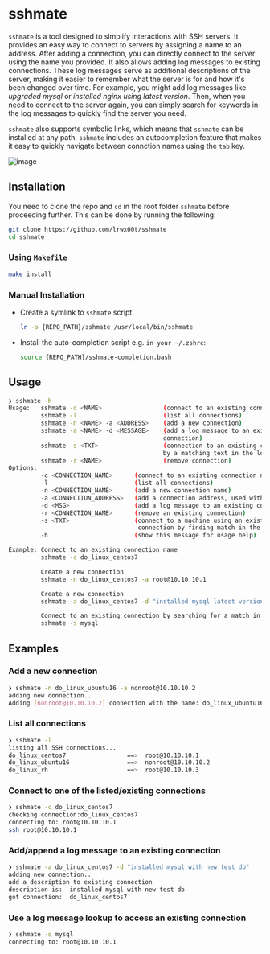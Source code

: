 # sshmate

`sshmate` is a tool designed to simplify interactions with SSH servers. It provides an easy way to connect to servers by assigning a name to an address. After adding a connection, you can directly connect to the server using the name you provided. It also allows adding log messages to existing connections. These log messages serve as additional descriptions of the server, making it easier to remember what the server is for and how it's been changed over time. For example, you might add log messages like *upgraded mysql* or *installed nginx using latest version*. Then, when you need to connect to the server again, you can simply search for keywords in the log messages to quickly find the server you need.

`sshmate` also supports symbolic links, which means that `sshmate` can be installed at any path. `sshmate` includes an autocompletion feature that makes it easy to quickly navigate between connction names using the `tab` key.

![image](https://user-images.githubusercontent.com/96939525/227756273-d9fd41cb-41d6-49ed-8262-b75be0077b9a.png)

## Installation

You need to clone the repo and `cd` in the root folder `sshmate` before proceeding further. This can be done by running the following:
```bash
git clone https://github.com/lrwx00t/sshmate
cd sshmate
```

### Using `Makefile`
```bash
make install
```

### Manual Installation

* Create a symlink to `sshmate` script
  ```bash
  ln -s {REPO_PATH}/sshmate /usr/local/bin/sshmate
  ```
* Install the auto-completion script e.g. `in your ~/.zshrc`:
  ```bash
  source {REPO_PATH}/sshmate-completion.bash
  ```

## Usage
```bash
❯ sshmate -h
Usage:   sshmate -c <NAME>                 (connect to an existing connection)
         sshmate -l                        (list all connections)
         sshmate -n <NAME> -a <ADDRESS>    (add a new connection)
         sshmate -a <NAME> -d <MESSAGE>    (add a log message to an existing
                                           connection)
         sshmate -s <TXT>                  (connection to an existing connection
                                           by a matching text in the log)
         sshmate -r <NAME>                 (remove connection)
Options:
         -c <CONNECTION_NAME>      (connect to an existing connection name)
         -l                        (list all connections)
         -n <CONNECTION_NAME>      (add a new connection name)
         -a <CONNECTION_ADDRESS>   (add a connection address, used with -n)
         -d <MSG>                  (add a log message to an existing connection)
         -r <CONNECTION_NAME>      (remove an existing connection)
         -s <TXT>                  (connect to a machine using an existing
                                    connection by finding match in the logs)
         -h                        (show this message for usage help)

Example: Connect to an existing connection name
         sshmate -c do_linux_centos7

         Create a new connection
         sshmate -n do_linux_centos7 -a root@10.10.10.1

         Create a new connection
         sshmate -a do_linux_centos7 -d "installed mysql latest version"

         Connect to an existing connection by searching for a match in the logs
         sshmate -s mysql
```

## Examples

### Add a new connection
```bash
❯ sshmate -n do_linux_ubuntu16 -a nonroot@10.10.10.2
adding new connection..
Adding [nonroot@10.10.10.2] connection with the name: do_linux_ubuntu16%
```

### List all connections
```bash
❯ sshmate -l
listing all SSH connections...
do_linux_centos7                 ==>  root@10.10.10.1
do_linux_ubuntu16                ==>  nonroot@10.10.10.2
do_linux_rh                      ==>  root@10.10.10.3
```

### Connect to one of the listed/existing connections
```bash
❯ sshmate -c do_linux_centos7
checking connection:do_linux_centos7
connecting to: root@10.10.10.1
ssh root@10.10.10.1
```

### Add/append a log message to an existing connection
```bash
❯ sshmate -a do_linux_centos7 -d "installed mysql with new test db"
adding new connection..
add a description to existing connection
description is:  installed mysql with new test db
got connection:  do_linux_centos7
```

### Use a log message lookup to access an existing connection
```bash
❯ sshmate -s mysql
connecting to: root@10.10.10.1
```
